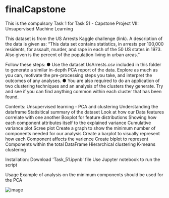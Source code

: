 # finalCapstone
This is the compulsory Task 1 for Task 51 - Capstone Project VII: Unsupervised Machine Learning

This dataset is from the US Arrests Kaggle challenge (link). A description of the
data is given as: “This data set contains statistics, in arrests per 100,000 residents,
for assault, murder, and rape in each of the 50 US states in 1973. Also given is the
percent of the population living in urban areas.”

Follow these steps:
● Use the dataset UsArrests.csv included in this folder to generate a similar
in-depth PCA report of the data. Explore as much as you can, motivate the
pre-processing steps you take, and interpret the outcomes of any analyses.
● You are also required to do an application of two clustering techniques and
an analysis of the clusters they generate. Try and see if you can find anything
common within each cluster that has been found.


Contents:
Unsupervised learning - PCA and clustering
Understanding the dataframe
Statisitical summary of the dataset
Look at how our Data features correlate with one another
Boxplot for feature distributions
Showing how each component attributes itself to the explained variance
Cumulative variance plot
Scree plot
Create a graph to show the minimum number of components needed for our analysis
Create a barplot to visually represent how each Component affects the varience
Create biplot to represent Components within the total DataFrame
Hierarchical clustering
K-means clustering

Installation:
Download 'Task_51.ipynb' file
Use Jupyter notebook to run the script

Usage
Example of analysis on the minimum components should be used for the PCA

![image](https://user-images.githubusercontent.com/116076731/220393114-9e172747-d1de-4d14-8315-6c1aed6a4468.png)
